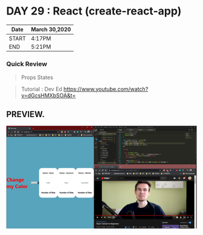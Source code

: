 # DAY 29 : React (create-react-app)

| Date | March 30,2020 |
| ------ | ------ |
| START |4:17PM |
| END | 5:21PM |

### Quick Review

> Props
> States


> Tutorial : Dev Ed https://www.youtube.com/watch?v=dGcsHMXbSOA&t=

## PREVIEW.
![Preview](Untitled.jpg)
